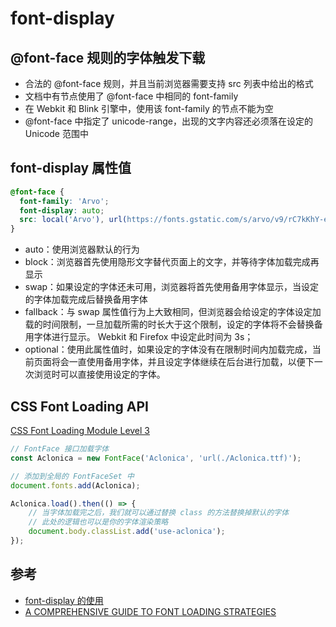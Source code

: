 # font-display

## @font-face 规则的字体触发下载

- 合法的 @font-face 规则，并且当前浏览器需要支持 src 列表中给出的格式
- 文档中有节点使用了 @font-face 中相同的 font-family
- 在 Webkit 和 Blink 引擎中，使用该 font-family 的节点不能为空
- @font-face 中指定了 unicode-range，出现的文字内容还必须落在设定的 Unicode 范围中

## font-display 属性值

```css
@font-face {
  font-family: 'Arvo';
  font-display: auto;
  src: local('Arvo'), url(https://fonts.gstatic.com/s/arvo/v9/rC7kKhY-eUDY-ucISTIf5PesZW2xOQ-xsNqO47m55DA.woff2) format('woff2');
}
```

- auto：使用浏览器默认的行为
- block：浏览器首先使用隐形文字替代页面上的文字，并等待字体加载完成再显示
- swap：如果设定的字体还未可用，浏览器将首先使用备用字体显示，当设定的字体加载完成后替换备用字体
- fallback：与 swap 属性值行为上大致相同，但浏览器会给设定的字体设定加载的时间限制，一旦加载所需的时长大于这个限制，设定的字体将不会替换备用字体进行显示。 Webkit 和 Firefox 中设定此时间为 3s；
- optional：使用此属性值时，如果设定的字体没有在限制时间内加载完成，当前页面将会一直使用备用字体，并且设定字体继续在后台进行加载，以便下一次浏览时可以直接使用设定的字体。

## CSS Font Loading API

[CSS Font Loading Module Level 3](https://drafts.csswg.org/css-font-loading/)

```javascript
// FontFace 接口加载字体
const Aclonica = new FontFace('Aclonica', 'url(./Aclonica.ttf)');

// 添加到全局的 FontFaceSet 中
document.fonts.add(Aclonica);

Aclonica.load().then(() => {
    // 当字体加载完之后，我们就可以通过替换 class 的方法替换掉默认的字体
    // 此处的逻辑也可以是你的字体渲染策略
    document.body.classList.add('use-aclonica');
});
```

## 参考

- [font-display 的使用](https://mp.weixin.qq.com/s?__biz=MzA3MTk1MzIxOQ==&mid=2663380935&idx=1&sn=0fdbdc44e65caec53dbc33e3e4b76114&chksm=846ee9ebb31960fd5a715a43c4ca93a9cceb1587bcf4b861aa296b0b85b7c96758004e9f56cd#rd)
-  [A COMPREHENSIVE GUIDE TO FONT LOADING STRATEGIES](https://www.zachleat.com/web/comprehensive-webfonts/)
